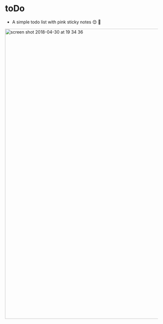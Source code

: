 # toDo
- A simple todo list with pink sticky notes 😊 🎀

<img width="954" alt="screen shot 2018-04-30 at 19 34 36" src="https://user-images.githubusercontent.com/15161811/39441246-9e361b9a-4cad-11e8-83f7-b60b7cf8cbad.png">
